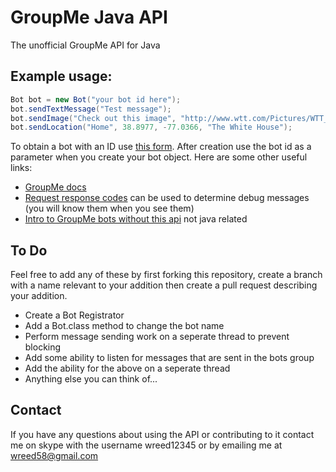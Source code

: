 GroupMe Java API
==
The unofficial GroupMe API for Java


Example usage:
--
```java
Bot bot = new Bot("your bot id here");
bot.sendTextMessage("Test message");
bot.sendImage("Check out this image", "http://www.wtt.com/Pictures/WTT_logo_color_Jan2010.gif");
bot.sendLocation("Home", 38.8977, -77.0366, "The White House");
```
To obtain a bot with an ID use [this form](https://dev.groupme.com/bots/new). After creation use the bot id as a parameter when you create your bot object.
Here are some other useful links:
- [GroupMe docs](https://dev.groupme.com/docs/v3)
- [Request response codes](http://www.w3.org/Protocols/rfc2616/rfc2616-sec10.html) can be used to determine debug messages (you will know them when you see them)
- [Intro to GroupMe bots without this api](https://dev.groupme.com/tutorials/bots) not java related


To Do
--
Feel free to add any of these by first forking this repository, create a branch with a name relevant to your addition then create a pull request describing your addition.
- Create a Bot Registrator
- Add a Bot.class method to change the bot name
- Perform message sending work on a seperate thread to prevent blocking
- Add some ability to listen for messages that are sent in the bots group
- Add the ability for the above on a seperate thread
- Anything else you can think of...

Contact
--
If you have any questions about using the API or contributing to it contact me on skype with the username wreed12345 or by emailing me at wreed58@gmail.com
